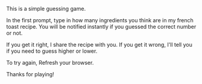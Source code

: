 This is a simple guessing game.

In the first prompt, type in how many ingredients you think are in my french toast recipe. You will be notified instantly if you guessed the correct number or not.

If you get it right, I share the recipe with you. If you get it wrong, I'll tell you if you need to guess higher or lower.

To try again, Refresh your browser.

Thanks for playing!
